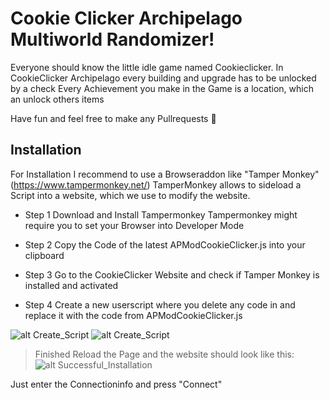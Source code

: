 # Cookie Clicker Archipelago Multiworld Randomizer!

Everyone should know the little idle game named Cookieclicker.
In CookieClicker Archipelago every building and upgrade has to be unlocked by a check
Every Achievement you make in the Game is a location, which an unlock others items

Have fun and feel free to make any Pullrequests 🍪

## Installation

For Installation I recommend to use a Browseraddon like "Tamper Monkey" (https://www.tampermonkey.net/)
TamperMonkey allows to sideload a Script into a website, which we use to modify the website.

- Step 1
Download and Install Tampermonkey
Tampermonkey might require you to set your Browser into Developer Mode

- Step 2
Copy the Code of the latest APModCookieClicker.js into your clipboard

- Step 3
Go to the CookieClicker Website and check if Tamper Monkey is installed and activated

- Step 4
Create a new userscript where you delete any code in and replace it with the code from APModCookieClicker.js

![alt Create_Script](https://github.com/Simik1997/AP_CookieClicker/blob/main/Manuals/Create_Userscript.png)
![alt Create_Script](https://github.com/Simik1997/AP_CookieClicker/blob/main/Manuals/Paste_Userscript.png)

> Finished
Reload the Page and the website should look like this:
![alt Successful_Installation](https://github.com/Simik1997/AP_CookieClicker/blob/main/Manuals/Successful_Installation.png)

Just enter the Connectioninfo and press "Connect" 




